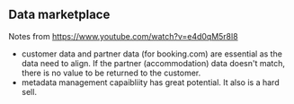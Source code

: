 ## Data marketplace

Notes from https://www.youtube.com/watch?v=e4d0qM5r8l8

- customer data and partner data (for booking.com) are essential as the data need to align. If the partner (accommodation) data doesn't match, there is no value to be returned to the customer.
- metadata management capaibliity has great potential. It also is a hard sell.